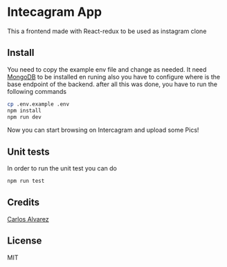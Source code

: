 
# Intecagram App

​This a frontend made with React-redux to be used as instagram clone 

## Install

You need to copy the example env file and change as needed. 
It need [MongoDB](https://www.mongodb.com/) to be installed en runing also you
have to configure where is the base endpoint of the backend.
after all this was done, you have to run the following commands

```bash
cp .env.example .env
npm install 
npm run dev
```

Now you can start browsing on Intercagram and upload some Pics!


## Unit tests
In order to run the unit test you can do
```bash
npm run test
```


## Credits
[Carlos Alvarez](https://github.com/Alvarz)

## License

MIT
